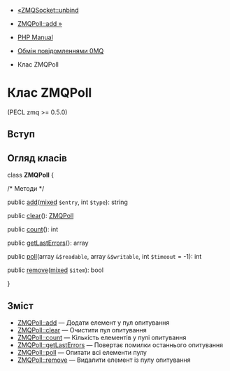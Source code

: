 - [«ZMQSocket::unbind](zmqsocket.unbind.md)
- [ZMQPoll::add »](zmqpoll.add.md)

- [PHP Manual](index.md)
- [Обмін повідомленнями 0MQ](book.zmq.md)
- Клас ZMQPoll

# Клас ZMQPoll

(PECL zmq \>= 0.5.0)

## Вступ

## Огляд класів

class **ZMQPoll** {

/\* Методи \*/

public
[add](zmqpoll.add.md)([mixed](language.types.declarations.md#language.types.declarations.mixed)
`$entry`, int `$type`): string

public [clear](zmqpoll.clear.md)(): [ZMQPoll](class.zmqpoll.md)

public [count](zmqpoll.count.md)(): int

public [getLastErrors](zmqpoll.getlasterrors.md)(): array

public [poll](zmqpoll.poll.md)(array `&$readable`, array `&$writable`,
int `$timeout` = -1): int

public
[remove](zmqpoll.remove.md)([mixed](language.types.declarations.md#language.types.declarations.mixed)
`$item`): bool

}

## Зміст

- [ZMQPoll::add](zmqpoll.add.md) — Додати елемент у пул опитування
- [ZMQPoll::clear](zmqpoll.clear.md) — Очистити пул опитування
- [ZMQPoll::count](zmqpoll.count.md) — Кількість елементів у пулі
опитування
- [ZMQPoll::getLastErrors](zmqpoll.getlasterrors.md) — Повертає
помилки останнього опитування
- [ZMQPoll::poll](zmqpoll.poll.md) — Опитати всі елементи пулу
- [ZMQPoll::remove](zmqpoll.remove.md) — Видалити елемент із пулу
опитування
